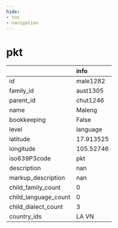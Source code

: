 ```yaml
---
hide:
- toc
- navigation
---
```

# pkt
|                      | info      |
|:---------------------|:----------|
| id                   | male1282  |
| family_id            | aust1305  |
| parent_id            | chut1246  |
| name                 | Maleng    |
| bookkeeping          | False     |
| level                | language  |
| latitude             | 17.913525 |
| longitude            | 105.52746 |
| iso639P3code         | pkt       |
| description          | nan       |
| markup_description   | nan       |
| child_family_count   | 0         |
| child_language_count | 0         |
| child_dialect_count  | 3         |
| country_ids          | LA VN     |